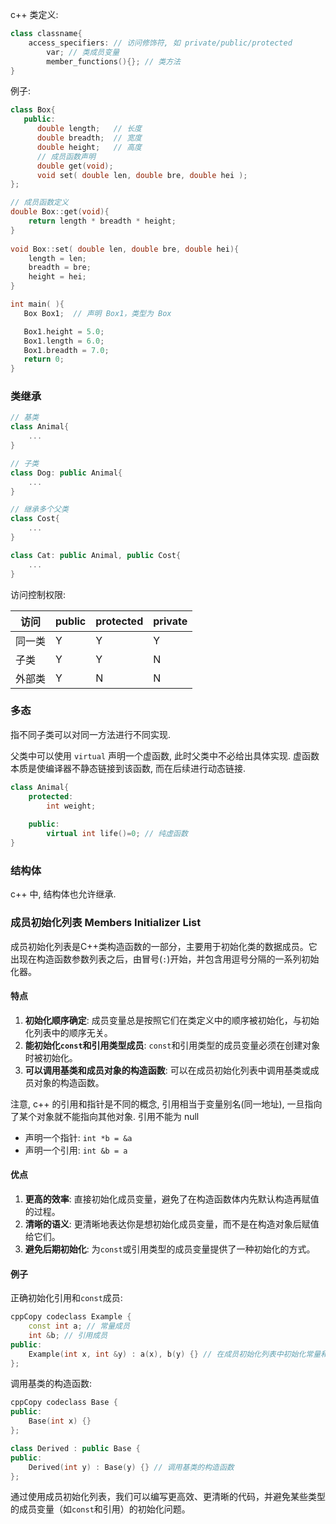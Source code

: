 c++ 类定义:

```cpp
class classname{
	access_specifiers: // 访问修饰符, 如 private/public/protected
		var; // 类成员变量
		member_functions(){}; // 类方法
}
```

例子:

```cpp
class Box{
   public:
      double length;   // 长度
      double breadth;  // 宽度
      double height;   // 高度
      // 成员函数声明
      double get(void);
      void set( double len, double bre, double hei );
};

// 成员函数定义
double Box::get(void){
    return length * breadth * height;
}
 
void Box::set( double len, double bre, double hei){
    length = len;
    breadth = bre;
    height = hei;
}

int main( ){
   Box Box1;  // 声明 Box1，类型为 Box

   Box1.height = 5.0; 
   Box1.length = 6.0; 
   Box1.breadth = 7.0;
   return 0;
}
```


### 类继承

```cpp
// 基类
class Animal{
	...
}

// 子类
class Dog: public Animal{
	...
}

// 继承多个父类
class Cost{
	...
}

class Cat: public Animal, public Cost{
	...
}
```

访问控制权限:

| 访问   | public | protected | private |
| ------ | ------ | --------- | ------- |
| 同一类 | Y      | Y         | Y       |
| 子类   | Y      | Y         | N       |
| 外部类 | Y      | N         | N        |

### 多态

指不同子类可以对同一方法进行不同实现. 

父类中可以使用 `virtual` 声明一个虚函数, 此时父类中不必给出具体实现. 虚函数本质是使编译器不静态链接到该函数, 而在后续进行动态链接.

```cpp
class Animal{
	protected:
		int weight;
		
	public:
		virtual int life()=0; // 纯虚函数
}
```

### 结构体

c++ 中, 结构体也允许继承.

### 成员初始化列表 Members Initializer List


成员初始化列表是C++类构造函数的一部分，主要用于初始化类的数据成员。它出现在构造函数参数列表之后，由冒号(`:`)开始，并包含用逗号分隔的一系列初始化器。

#### 特点

1.  **初始化顺序确定**: 成员变量总是按照它们在类定义中的顺序被初始化，与初始化列表中的顺序无关。
2.  **能初始化`const`和引用类型成员**: `const`和引用类型的成员变量必须在创建对象时被初始化。
3.  **可以调用基类和成员对象的构造函数**: 可以在成员初始化列表中调用基类或成员对象的构造函数。

注意, c++ 的引用和指针是不同的概念, 引用相当于变量别名(同一地址), 一旦指向了某个对象就不能指向其他对象. 引用不能为 null
- 声明一个指针: `int *b = &a`
- 声明一个引用: `int &b = a`

#### 优点

1.  **更高的效率**: 直接初始化成员变量，避免了在构造函数体内先默认构造再赋值的过程。
2.  **清晰的语义**: 更清晰地表达你是想初始化成员变量，而不是在构造对象后赋值给它们。
3.  **避免后期初始化**: 为`const`或引用类型的成员变量提供了一种初始化的方式。

#### 例子

正确初始化引用和`const`成员:

```cpp
cppCopy codeclass Example {
    const int a; // 常量成员
    int &b; // 引用成员
public:
    Example(int x, int &y) : a(x), b(y) {} // 在成员初始化列表中初始化常量和引用
};
```

调用基类的构造函数:


```cpp
cppCopy codeclass Base {
public:
    Base(int x) {}
};

class Derived : public Base {
public:
    Derived(int y) : Base(y) {} // 调用基类的构造函数
};
```

通过使用成员初始化列表，我们可以编写更高效、更清晰的代码，并避免某些类型的成员变量（如`const`和引用）的初始化问题。

